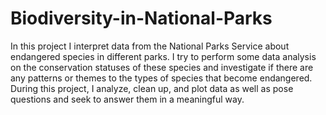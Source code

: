# Biodiversity-in-National-Parks
In this project I interpret data from the National Parks Service about endangered species in different parks.  I try to perform some data analysis on the conservation statuses of these species and investigate if there are any patterns or themes to the types of species that become endangered. During this project, I analyze, clean up, and plot data as well as pose questions and seek to answer them in a meaningful way.
